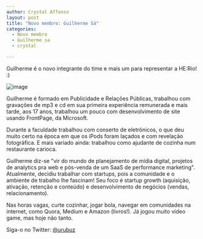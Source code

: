 ```yaml
---
author: Crystal Affonso
layout: post
title: "Novo membro: Guilherme Sá"
categories:
  - Novo membro
  - Guilherme sa
  - crystal

---
```


Guilherme é o novo integrante do time e mais um para representar a HE:Rio! :)

![image](/blog/images/posts/2013-12-06/guilherme.jpg)

<!--more-->

Guilherme é formado em Publicidade e Relações Públicas, trabalhou com gravações de mp3 e cd em sua primeira experiência remunerada e mais tarde, aos 17 anos, trabalhou um pouco com desenvolvimento de site usando FrontPage, da Microsoft.

Durante a faculdade trabalhou com conserto de eletrônicos, o que deu muito certo na época em que os iPods foram laçados e com revelação fotográfica. E mais variado ainda: trabalhou como ajudante de cozinha num restaurante carioca.

Guilherme diz-se "vir do mundo de planejamento de mídia digital, projetos de analytics pra web e pós-venda de um SaaS de performance marketing". Atualmente, decidiu trabalhar com startups, pois a comunidade e o ambiente de trabalho lhe fascinam! Seu foco é startup growth (aquisição, ativação, retenção e conteúdo) e desenvolvimento de negócios (vendas, relacionamento).

Nas horas vagas, curte cozinhar, jogar bola, navegar em comunidades na internet, como Quora, Medium e Amazon (livros!). Já jogou muito video game, mas hoje não tanto.

Siga-o no Twitter: [@urubuz](https://twitter.com/urubuz)